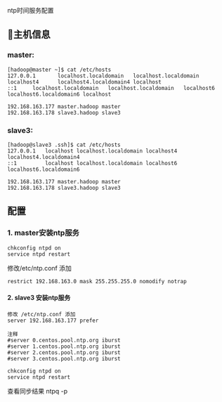 ntp时间服务配置


## 主机信息

### master:
```
[hadoop@master ~]$ cat /etc/hosts
127.0.0.1       localhost.localdomain   localhost.localdomain   localhost4      localhost4.localdomain4 localhost
::1     localhost.localdomain   localhost.localdomain   localhost6      localhost6.localdomain6 localhost

192.168.163.177 master.hadoop master
192.168.163.178 slave3.hadoop slave3
```

### slave3:
```
[hadoop@slave3 .ssh]$ cat /etc/hosts
127.0.0.1   localhost localhost.localdomain localhost4 localhost4.localdomain4
::1         localhost localhost.localdomain localhost6 localhost6.localdomain6

192.168.163.177 master.hadoop master
192.168.163.178 slave3.hadoop slave3
```


## 配置
### 1. master安装ntp服务

```
chkconfig ntpd on
service ntpd restart
```
修改/etc/ntp.conf 添加
```
restrict 192.168.163.0 mask 255.255.255.0 nomodify notrap
```



#### 2. slave3 安装ntp服务
```
修改 /etc/ntp.conf 添加
server 192.168.163.177 prefer

注释
#server 0.centos.pool.ntp.org iburst
#server 1.centos.pool.ntp.org iburst
#server 2.centos.pool.ntp.org iburst
#server 3.centos.pool.ntp.org iburst

chkconfig ntpd on
service ntpd restart

```

查看同步结果
ntpq -p